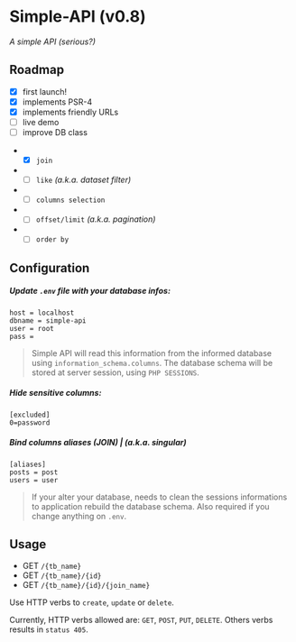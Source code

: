 # Simple-API (v0.8)
_A simple API (serious?)_

## Roadmap
- [x] first launch!
- [x] implements PSR-4
- [x] implements friendly URLs
- [ ] live demo
- [ ] improve DB class
- - [x] `join`
- - [ ] `like` *(a.k.a. dataset filter)*
- - [ ] `columns selection`
- - [ ] `offset/limit` _(a.k.a. pagination)_
- - [ ] `order by` 

## Configuration

##### Update `.env` file with your database infos:
```
host = localhost
dbname = simple-api
user = root
pass =
```

> Simple API will read this information from the informed database using `information_schema.columns`. The database schema will be stored at server session, using `PHP SESSIONS`.

##### Hide sensitive columns:
```
[excluded]
0=password
```

##### Bind columns aliases (JOIN) | _(a.k.a. singular)_
```
[aliases]
posts = post
users = user
```

> If your alter your database, needs to clean the sessions informations to application rebuild the database schema. Also required if you change anything on `.env`.

## Usage

* GET `/{tb_name}`
* GET `/{tb_name}/{id}`
* GET `/{tb_name}/{id}/{join_name}`

Use HTTP verbs to `create`, `update` or `delete`.

Currently, HTTP verbs allowed are: `GET`, `POST`, `PUT`, `DELETE`. Others verbs results in `status 405`.